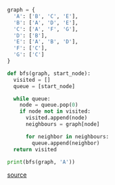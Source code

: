 ```python
graph = {
  'A': ['B', 'C', 'E'],
  'B': ['A', 'D', 'E'],
  'C': ['A', 'F', 'G'],
  'D': ['B'],
  'E': ['A', 'B', 'D'],
  'F': ['C'],
  'G': ['C']
}

def bfs(graph, start_node):
  visited = []
  queue = [start_node]

  while queue:
    node = queue.pop(0)
    if node not in visited:
      visited.append(node)
      neighbours = graph[node]

      for neighbor in neighbours:
        queue.append(neighbor)
  return visited

print(bfs(graph, 'A'))
```

[source](https://www.codespeedy.com/breadth-first-search-algorithm-in-python/)